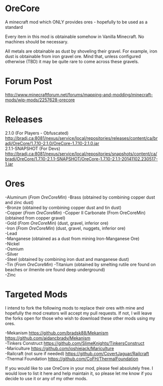 OreCore
=======

A minecraft mod which ONLY provides ores - hopefully to be used as a standard

Every item in this mod is obtainable somehow in Vanilla Minecraft.  No machines should be necessary.

All metals are obtainable as dust by shoveling their gravel.  For example, iron dust is obtainable from iron gravel 
ore.  Mind that, unless configured otherwise (TBD) it may be quite rare to come across these gravels.

Forum Post
=======
http://www.minecraftforum.net/forums/mapping-and-modding/minecraft-mods/wip-mods/2257628-orecore

Releases
=======

2.1.0 (For Players - Obfuscated)  
http://bradj.ca:8081/nexus/service/local/repositories/releases/content/ca/bradj/OreCore/1.7.10-2.1.0/OreCore-1.7.10-2.1.0.jar  
2.1.1-SNAPSHOT (For Devs)  
http://bradj.ca:8081/nexus/service/local/repositories/snapshots/content/ca/bradj/OreCore/1.7.10-2.1.1-SNAPSHOT/OreCore-1.7.10-2.1.1-20141102.230517-1.jar  

Ores
=======
-Aluminum (_From OreCoreMin_)
-Brass (obtained by combining copper dust and zinc dust)  
-Bronze (obtained by combining copper dust and tin dust)  
-Copper  (_From OreCoreMin_)
-Copper II Carbonate (From OreCoreMin) (obtained from copper gravel)  
-Gold (_From OreCoreMin_) (dust, gravel, inferior ore)  
-Iron (_From OreCoreMin_) (dust, gravel, nuggets, inferior ore)  
-Lead  
-Manganese (obtained as a dust from mining Iron-Manganese Ore)  
-Nickel  
-Osmium  
-Silver  
-Steel (obtained by combining iron dust and manganese dust)  
-Tin (_From OreCoreMin_)
-Titanium (obtained by smelting rutile ore found on beaches or ilmenite ore found deep underground)  
-Zinc  

Targeted Mods
=======

I intend to fork the following mods to replace their ores with mine and hopefully the mod creators will accept my 
pull requests.  If not, I will leave the forks open for those who wish to download these other mods using my ores.

-Mekanism https://github.com/bradsk88/Mekanism https://github.com/aidancbrady/Mekanism  
-Tinkers Construct https://github.com/SlimeKnights/TinkersConstruct  
-Mariculture https://github.com/joshiejack/Mariculture  
-Railcraft (not sure if needed) https://github.com/CovertJaguar/Railcraft  
-Thermal Foundation https://github.com/CoFH/ThermalFoundation

If you would like to use OreCore in your mod, please feel absolutely free.  I would love to list it here and help maintain it, so please let me know if you decide to use it or any of my other mods.
